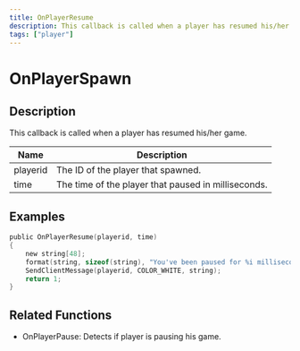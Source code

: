 ```yaml
---
title: OnPlayerResume
description: This callback is called when a player has resumed his/her game.
tags: ["player"]
---
```


# OnPlayerSpawn

<TagLinks />

## Description

This callback is called when a player has resumed his/her game.

| Name     | Description                        |
| -------- | ---------------------------------- |
| playerid | The ID of the player that spawned. |
| time | The time of the player that paused in milliseconds. |

## Examples

```c
public OnPlayerResume(playerid, time)
{
    new string[48];
    format(string, sizeof(string), "You've been paused for %i milliseconds.", time);
    SendClientMessage(playerid, COLOR_WHITE, string);
    return 1;
}
```

## Related Functions

- OnPlayerPause: Detects if player is pausing his game.
